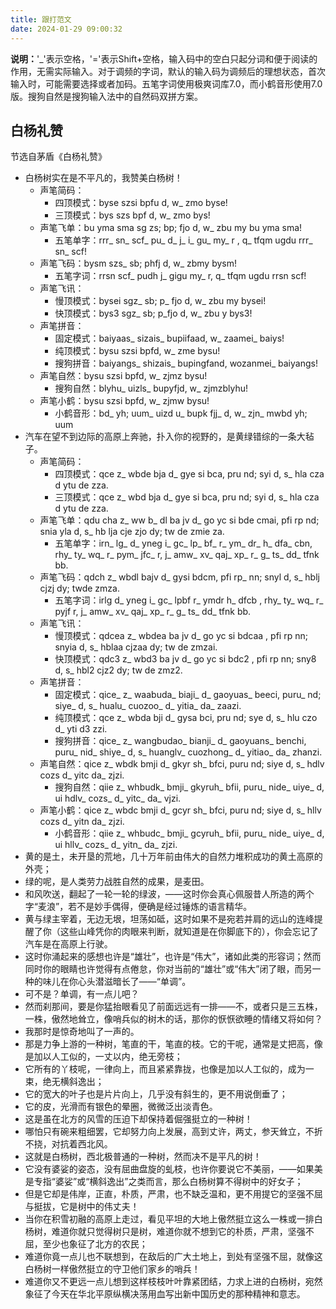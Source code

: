 ```yaml
---
title: 跟打范文
date: 2024-01-29 09:00:32
---
```


**说明：**'_'表示空格，'='表示Shift+空格，输入码中的空白只起分词和便于阅读的作用，无需实际输入。对于调频的字词，默认的输入码为调频后的理想状态，首次输入时，可能需要选择或者加码。五笔字词使用极爽词库7.0，而小鹤音形使用7.0版。搜狗自然是搜狗输入法中的自然码双拼方案。

## 白杨礼赞

节选自茅盾《白杨礼赞》

- 白杨树实在是不平凡的，我赞美白杨树！
  - 声笔简码：
    - 四顶模式：byse szsi bpfu d, w_ zmo byse!
    - 三顶模式：bys szs bpf d, w_ zmo bys! 
  - 声笔飞单：bu yma sma sg zs; bp; fjo d, w_ zbu my bu yma sma!
    - 五笔单字：rrr_ sn_ scf_ pu_ d_ j_ i_ gu_ my_ r , q_ tfqm ugdu rrr_ sn_ scf! 
  - 声笔飞码：bysm szs_ sb; phfj d, w_ zbmy bysm!
    - 五笔字词：rrsn scf_ pudh j_ gigu my_ r, q_ tfqm ugdu rrsn scf!
  - 声笔飞讯：
    - 慢顶模式：bysei sgz_ sb; p_ fjo d, w_ zbu my bysei!
    - 快顶模式：bys3 sgz_ sb; p_fjo d, w_ zbu y bys3!
  - 声笔拼音：
    - 固定模式：baiyaas_ sizais_ bupiifaad, w_ zaamei_ baiys!
    - 纯顶模式：bysu szsi bpfd, w_ zme bysu!
    - 搜狗拼音：baiyangs_ shizais_ bupingfand, wozanmei_ baiyangs!
  - 声笔自然：bysu szsi bpfd, w_ zjmz bysu!
    - 搜狗自然：blyhu_ uizls_ bupyfjd, w_ zjmzblyhu!
  - 声笔小鹤：bysu szsi bpfd, w_ zjmw bysu!
    - 小鹤音形：bd_ yh; uum_ uizd u_ bupk fjj_ d, w_ zjn_ mwbd yh; uum
- 汽车在望不到边际的高原上奔驰，扑入你的视野的，是黄绿错综的一条大毡子。
  - 声笔简码：
    - 四顶模式：qce z_ wbde bja d_ gye si bca, pru nd; syi d, s_ hla cza d ytu de zza.
    - 三顶模式：qce z_ wbd bja d_ gye si bca, pru nd; syi d, s_ hla cza d ytu de zza.
  - 声笔飞单：qdu cha z_ ww b_ dl ba jv d_ go yc si bde cmai, pfi rp nd; snia yla d, s_ hb lja cje zjo dy; tw de zmie za. 
    - 五笔单字：irn_ lg_ d_ yneg i_ gc_ lp_ bf_ r_ ym_ dr_ h_ dfa_ cbn, rhy_ ty_ wq_ r_ pym_ jfc_ r, j_ amw_ xv_ qaj_ xp_ r_ g_ ts_ dd_ tfnk bb.
  - 声笔飞码：qdch z_ wbdl bajv d_ gysi bdcm, pfi rp_ nn; snyl d, s_ hblj cjzj dy; twde zmza.
    - 五笔字词：irlg d_ yneg i_ gc_ lpbf r_ ymdr h_ dfcb , rhy_ ty_ wq_ r_ pyjf r, j_ amw_ xv_ qaj_ xp_ r_ g_ ts_ dd_ tfnk bb.
  - 声笔飞讯：
    - 慢顶模式：qdcea z_ wbdea ba jv d_ go yc si bdcaa , pfi rp nn; snyia d, s_ hblaa cjzaa dy; tw de zmzai.
    - 快顶模式：qdc3 z_ wbd3 ba jv d_ go yc si bdc2 , pfi rp nn; sny8 d, s_ hbl2 cjz2 dy; tw de zmz2.
  - 声笔拼音：
    - 固定模式：qice_ z_ waabuda_ biaji_ d_ gaoyuas_ beeci, puru_ nd; siye_ d, s_ hualu_ cuozoo_ d_ yitia_ da_ zaazi. 
    - 纯顶模式：qce z_ wbda bji d_ gysa bci, pru nd; sye d, s_ hlu czo d_ yti d3 zzi.
    - 搜狗拼音：qice_ z_ wangbudao_ bianji_ d_ gaoyuans_ benchi, puru_ nid_ shiye_ d, s_ huanglv_ cuozhong_ d_ yitiao_ da_ zhanzi.
  - 声笔自然：qice z_ wbdk bmji d_ gkyr sh_ bfci, puru nd; siye d, s_ hdlv cozs d_ yitc da_ zjzi.
    - 搜狗自然：qiie z_ whbudk_ bmji_ gkyruh_ bfii, puru_ nide_ uiye_ d, ui hdlv_ cozs_ d_ yitc_ da_ vjzi.
  - 声笔小鹤：qice z_ wbdc bmji d_ gcyr sh_ bfci, puru nd; siye d, s_ hllv cozs d_ yitn da_ zjzi.
    - 小鹤音形：qiie z_ whbudc_ bmji_ gcyruh_ bfii, puru_ nide_ uiye_ d, ui hllv_ cozs_ d_ yitn_ da_ zjzi.
- 黄的是土，未开垦的荒地，几十万年前由伟大的自然力堆积成功的黄土高原的外壳；
- 绿的呢，是人类劳力战胜自然的成果，是麦田。
- 和风吹送，翻起了一轮一轮的绿波，——这时你会真心佩服昔人所造的两个字“麦浪”，若不是妙手偶得，便确是经过锤炼的语言精华。
- 黄与绿主宰着，无边无垠，坦荡如砥，这时如果不是宛若并肩的远山的连峰提醒了你（这些山峰凭你的肉眼来判断，就知道是在你脚底下的），你会忘记了汽车是在高原上行驶。
- 这时你涌起来的感想也许是“雄壮”，也许是“伟大”，诸如此类的形容词；然而同时你的眼睛也许觉得有点倦怠，你对当前的“雄壮”或“伟大”闭了眼，而另一种的味儿在你心头潜滋暗长了——“单调”。
- 可不是？单调，有一点儿吧？
- 然而刹那间，要是你猛抬眼看见了前面远远有一排——不，或者只是三五株，一株，傲然地耸立，像哨兵似的树木的话，那你的恹恹欲睡的情绪又将如何？
- 我那时是惊奇地叫了一声的。
- 那是力争上游的一种树，笔直的干，笔直的枝。它的干呢，通常是丈把高，像是加以人工似的，一丈以内，绝无旁枝；
- 它所有的丫枝呢，一律向上，而且紧紧靠拢，也像是加以人工似的，成为一束，绝无横斜逸出；
- 它的宽大的叶子也是片片向上，几乎没有斜生的，更不用说倒垂了；
- 它的皮，光滑而有银色的晕圈，微微泛出淡青色。
- 这是虽在北方的风雪的压迫下却保持着倔强挺立的一种树！
- 哪怕只有碗来粗细罢，它却努力向上发展，高到丈许，两丈，参天耸立，不折不挠，对抗着西北风。 
- 这就是白杨树，西北极普通的一种树，然而决不是平凡的树！ 
- 它没有婆娑的姿态，没有屈曲盘旋的虬枝，也许你要说它不美丽，——如果美是专指“婆娑”或“横斜逸出”之类而言，那么白杨树算不得树中的好女子；
- 但是它却是伟岸，正直，朴质，严肃，也不缺乏温和，更不用提它的坚强不屈与挺拔，它是树中的伟丈夫！
- 当你在积雪初融的高原上走过，看见平坦的大地上傲然挺立这么一株或一排白杨树，难道你就只觉得树只是树，难道你就不想到它的朴质，严肃，坚强不屈，至少也象征了北方的农民；
- 难道你竟一点儿也不联想到，在敌后的广大土地上，到处有坚强不屈，就像这白杨树一样傲然挺立的守卫他们家乡的哨兵！
- 难道你又不更远一点儿想到这样枝枝叶叶靠紧团结，力求上进的白杨树，宛然象征了今天在华北平原纵横决荡用血写出新中国历史的那种精神和意志。